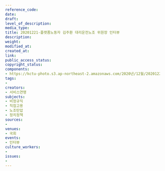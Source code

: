 ```yaml
---
reference_code: 
date: 
draft: 
level_of_description: 
media_type: 
title: 20201221-플랫폼노동자 김주환 대리운전노조 위원장 인터뷰
description: 
weight: 
modified_at: 
created_at: 
link: 
public_access_status: 
copyright_status: 
components:
- https://kctu-photo.s3.ap-northeast-2.amazonaws.com/2020년/12월/20201221-플랫폼노동자+김주환+대리운전노조+위원장+인터뷰/_PIG6010.JPG
tags:
- 
creators:
- 서비스연맹
subjects:
- 비정규직
- 직접고용
- 노조탄압
- 정치정책
sources:
- 
venues:
- 국회
events:
- 인터뷰
culture_workers:
- 
issues:
- 
---
```

